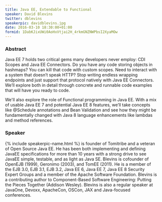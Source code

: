 ```yaml
---
title: Java EE, Extendable to Functional
speaker: David Blevins
twitter: dblevins
speakerpic: davidblevins.jpg
date: 2016-03-10 18:30:00+01:00
formid: 1DabKJixUWi0AoHxVtjai2H_4rkmGNZNWPbsI2XyaMOw
---
```


### Abstract

Java EE 7 holds two critical gems many developers never employ: CDI Scopes and Java EE Connectors. Do you have any code storing objects in hashmaps? You can kill that code with custom scopes. Need to interact with a system that doesn’t speak HTTP? Stop writing endless wrapping endpoints and just support that protocol natively with Java EE Connectors. We’ll explore both in detail through concrete and runnable code examples that will have you ready to code.

​We'll also explore the role of Functional programming in Java EE. With a mix of usable Java EE 7 and potential Java EE 8 features, we’ll take concepts like @Schedule annotations and Bean Validation and see how they might be fundamentally changed with Java 8 language enhancements like lambdas and method references.

### Speaker

{% include speakerpic-name.html %} is founder of Tomitribe and a veteran of Open Source Java EE. He has been both implementing and defining JavaEE specifications for more than 10 years with a strong drive to see JavaEE simple, testable, and as light as Java SE. Blevins is cofounder of OpenEJB (1999), Geronimo (2003), and TomEE (2011). He is a member of the EJB 3.0, EJB 3.1, EJB 3.2, Java EE 6, Java EE 7, Java EE 8 Security Expert Groups and a member of the Apache Software Foundation. Blevins is a contributing author to Component-Based Software Engineering: Putting the Pieces Together (Addison Wesley). Blevins is also a regular speaker at JavaOne, Devoxx, ApacheCon, OSCon, JAX and Java-focused conferences.
